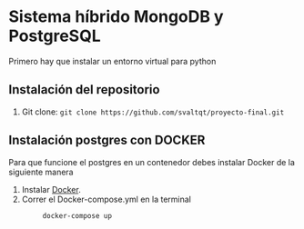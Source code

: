 # Sistema híbrido MongoDB y PostgreSQL
Primero hay que instalar un entorno virtual para python

## Instalación del repositorio 
1. Git clone:
         ```
         git clone https://github.com/svaltqt/proyecto-final.git
         ```

## Instalación postgres con DOCKER 
Para que funcione el postgres en un contenedor debes instalar Docker de la siguiente manera

1. Instalar [Docker](https://www.docker.com).
2. Correr el Docker-compose.yml en la terminal
    ```
         docker-compose up 
    ```